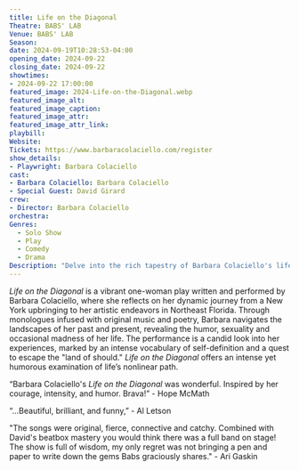 ```yaml
---
title: Life on the Diagonal
Theatre: BABS' LAB
Venue: BABS' LAB
Season: 
date: 2024-09-19T10:28:53-04:00
opening_date: 2024-09-22
closing_date: 2024-09-22
showtimes:
- 2024-09-22 17:00:00
featured_image: 2024-Life-on-the-Diagonal.webp
featured_image_alt: 
featured_image_caption: 
featured_image_attr: 
featured_image_attr_link: 
playbill:
Website: 
Tickets: https://www.barbaracolaciello.com/register
show_details: 
- Playwright: Barbara Colaciello
cast:
- Barbara Colaciello: Barbara Colaciello
- Special Guest: David Girard
crew:
- Director: Barbara Colaciello
orchestra:
Genres:
  - Solo Show
  - Play
  - Comedy
  - Drama
Description: "Delve into the rich tapestry of Barbara Colaciello's life in this one-woman show that blends storytelling, music and poetry to explore life’s imperfections and wonders."
---
```

*Life on the Diagonal* is a vibrant one-woman play written and performed by Barbara Colaciello, where she reflects on her dynamic journey from a New York upbringing to her artistic endeavors in Northeast Florida. Through monologues infused with original music and poetry, Barbara navigates the landscapes of her past and present, revealing the humor, sexuality and occasional madness of her life. The performance is a candid look into her experiences, marked by an intense vocabulary of self-definition and a quest to escape the "land of should." *Life on the Diagonal* offers an intense yet humorous examination of life’s nonlinear path.

“Barbara Colaciello's *Life on the Diagonal* was wonderful. Inspired by her courage, intensity, and humor. Brava!” - Hope McMath

“...Beautiful, brilliant, and funny,” - Al Letson

"The songs were original, fierce, connective and catchy. Combined with David's beatbox mastery you would think there was a full band on stage! The show is full of wisdom, my only regret was not bringing a pen and paper to write down the gems Babs graciously shares." - Ari Gaskin